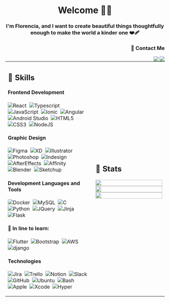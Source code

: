 <h1 align="center">Welcome 👋😊</h1>
<h3 align="center">I'm Florencia, and I want to create beautiful things thoughtfully enough to make the world a kinder one ❤️‍🩹</h3>
<h3 align="right">💬 Contact Me</h4>

[<img align="right" src="https://img.shields.io/badge/Gmail-seashell?&style=for-the-badge&logo=gmail&logoColor=red"/>](mailto:florelysmestre@gmail.com)
[<img align="right" src="https://img.shields.io/badge/Linkedin-aliceblue?&style=for-the-badge&logo=linkedin&logoColor=blue"/>](https://www.linkedin.com/in/florencialys/)


<table width=100%>
<tr>
   <td width=55%>
    
## 🌻 Skills

#### Frontend Development

![React](https://img.shields.io/badge/React-ghostwhite?style=flat&logo=react&logoColor=dodgerblue)&nbsp;
![Typescript](https://img.shields.io/badge/Typescript-dodgerblue?style=flat&logo=typescript&logoColor=white)&nbsp;
![JavaScript](https://img.shields.io/badge/JavaScript-%23F7DF1E?style=flat&logo=javascript&logoColor=black)&nbsp;
![Ionic](https://img.shields.io/badge/Ionic-ghostwhite?style=flat&logo=ionic&logoColor=dodgerblue)&nbsp;
![Angular](https://img.shields.io/badge/Angular-red?style=flat&logo=angular&logoColor=white)&nbsp;
![Android Studio](https://img.shields.io/badge/Android_Studio-ghostwhite?style=flat&logo=androidstudio&logoColor=dodgerblue)&nbsp;
![HTML5](https://img.shields.io/badge/HTML5-orangered?style=flat&logo=html5&logoColor=white)&nbsp;
![CSS3](https://img.shields.io/badge/CSS3-blue?style=flat&logo=css3&logoColor=white)&nbsp;
![NodeJS](https://img.shields.io/badge/Node.js-%234ea94b?style=flat&logo=node.js&logoColor=ivory)&nbsp;

#### Graphic Design

![Figma](https://img.shields.io/badge/Figma-232F3E?style=flat&logo=figma&logoColor=deeppink)&nbsp;
![XD](https://img.shields.io/badge/Adobe_Xd-purple?style=flat&logo=adobexd&logoColor=violet)&nbsp;
![Illustrator](https://img.shields.io/badge/Illustrator-sienna?style=flat&logo=adobeillustrator&logoColor=sandybrown)&nbsp;
![Photoshop](https://img.shields.io/badge/Photoshop-midnightblue?style=flat&logo=adobephotoshop&logoColor=cornflowerblue)&nbsp;
![Indesign](https://img.shields.io/badge/Indesign-darkred?style=flat&logo=adobeindesign&logoColor=cherry)&nbsp;
![AfterEffects](https://img.shields.io/badge/After_Effects-indigo?style=flat&logo=adobeaftereffects&logoColor=plum)&nbsp;
![Affinity](https://img.shields.io/badge/Affinity-232F3E?style=flat&logo=affinity&logoColor=dodgerblue)&nbsp;
![Blender](https://img.shields.io/badge/blender-232F3E?style=flat&logo=blender&logoColor=orange)&nbsp;
![Sketchup](https://img.shields.io/badge/SketchUp-232F3E?style=flat&logo=sketchup&logoColor=red)&nbsp;

#### Development Languages and Tools

![Docker](https://img.shields.io/badge/Docker-ghostwhite?style=flat&logo=docker&logoColor=dodgerblue)&nbsp;
![MySQL](https://img.shields.io/badge/MySQL-seashell?style=flat&logo=mysql&logoColor=blue)&nbsp;
![C](https://img.shields.io/badge/C-ghostwhite?style=flat&logo=c&logoColor=blue)&nbsp;
![Python](https://img.shields.io/badge/Python-ghostwhite?style=flat&logo=python&logoColor=%23F7DF1E)&nbsp;
![JQuery](https://img.shields.io/badge/JQuery-ghostwhite?style=flat&logo=jquery&logoColor=blue)&nbsp;
![Jinja](https://img.shields.io/badge/Jinja-seashell?style=flat&logo=jinja&logoColor=red)&nbsp;
![Flask](https://img.shields.io/badge/Flask-red?style=flat&logo=flask&logoColor=black)&nbsp;

#### 🌱 In line to learn:

![Flutter](https://img.shields.io/badge/Flutter-blue?style=flat&logo=flutter&logoColor=lightblue)&nbsp;
![Bootstrap](https://img.shields.io/badge/Bootstrap-%23563D7C?style=flat&logo=bootstrap&logoColor=white)&nbsp;
![AWS](https://img.shields.io/badge/Amazon_AWS-orange?style=flat&logo=amazon-aws&logoColor=black)&nbsp;
![django](https://img.shields.io/badge/django-darkgreen?style=flat&logo=django&logoColor=black)&nbsp;

#### Technologies

![Jira](https://img.shields.io/badge/Jira-white?style=flat&logo=jira&logoColor=blue)&nbsp;
![Trello](https://img.shields.io/badge/Trello-white?style=flat&logo=trello&logoColor=blue)&nbsp;
![Notion](https://img.shields.io/badge/Notion-white?style=flat&logo=notion&logoColor=black)&nbsp;
![Slack](https://img.shields.io/badge/Slack-white?style=flat&logo=slack&logoColor=DC381F)&nbsp;
![GitHub](https://img.shields.io/badge/GitHub-white?style=flat&logo=github&logoColor=black)&nbsp;
![Ubuntu](https://img.shields.io/badge/Ubuntu-white?style=flat&logo=ubuntu&logoColor=red)&nbsp;
![Bash](https://img.shields.io/badge/Bash-white?style=flat&logo=gnu-bash&logoColor=black)&nbsp;
![Apple](https://img.shields.io/badge/Apple-white?style=flat&logo=apple&logoColor=black)&nbsp;
![Xcode](https://img.shields.io/badge/Xcode-white?style=flat&logo=xcode&logoColor=dodgerblue)&nbsp;
![Hyper](https://img.shields.io/badge/Hyper-black?style=flat&logo=hyper&logoColor=magenta)&nbsp;
</td>

<td>

## 📄 Stats

<p align="center">
  <img width="100%" src="https://github-readme-stats.vercel.app/api?username=FloLys&theme=onedark&show_icons=true&bg_color=FFFFFF00&hide_border=true" />
 <br>
  <img width="100%" src="https://github-readme-streak-stats.herokuapp.com/?user=FloLys&theme=onedark_duo&stroke=FFFFFF00&hide_border=true&background=FFFFFF00" />
 <br>
  <img width="100%" src="https://github-readme-stats.vercel.app/api/top-langs/?username=FloLys&theme=onedark&layout=compact&bg_color=FFFFFF00&text_color=black&hide_border=true&langs_count=4" />
</p>
     
  </td>
 </tr>
</table>
